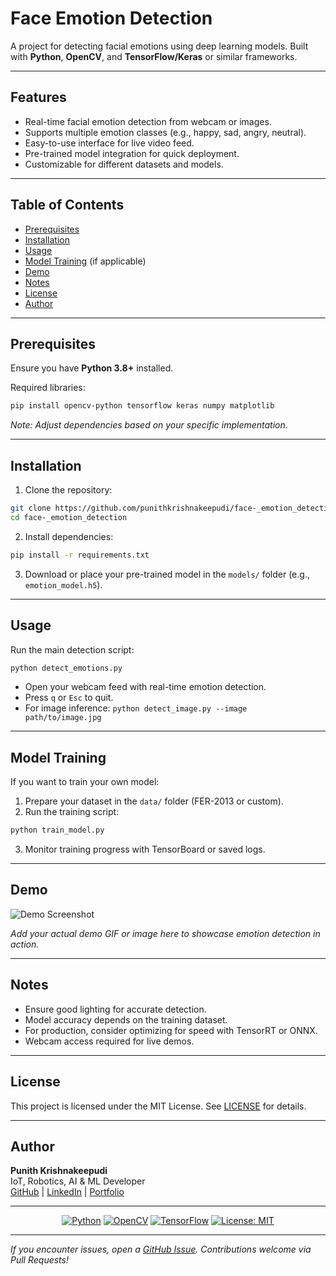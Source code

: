 # Face Emotion Detection

A project for detecting facial emotions using deep learning models. Built with **Python**, **OpenCV**, and **TensorFlow/Keras** or similar frameworks.

---

## Features

- Real-time facial emotion detection from webcam or images.
- Supports multiple emotion classes (e.g., happy, sad, angry, neutral).
- Easy-to-use interface for live video feed.
- Pre-trained model integration for quick deployment.
- Customizable for different datasets and models.

---

## Table of Contents

- [Prerequisites](#prerequisites)
- [Installation](#installation)
- [Usage](#usage)
- [Model Training](#model-training) (if applicable)
- [Demo](#demo)
- [Notes](#notes)
- [License](#license)
- [Author](#author)

---

## Prerequisites

Ensure you have **Python 3.8+** installed.

Required libraries:

```bash
pip install opencv-python tensorflow keras numpy matplotlib
```

*Note: Adjust dependencies based on your specific implementation.*

---

## Installation

1. Clone the repository:

```bash
git clone https://github.com/punithkrishnakeepudi/face-_emotion_detection.git
cd face-_emotion_detection
```

2. Install dependencies:

```bash
pip install -r requirements.txt
```

3. Download or place your pre-trained model in the `models/` folder (e.g., `emotion_model.h5`).

---

## Usage

Run the main detection script:

```bash
python detect_emotions.py
```

- Open your webcam feed with real-time emotion detection.
- Press `q` or `Esc` to quit.
- For image inference: `python detect_image.py --image path/to/image.jpg`

---

## Model Training

If you want to train your own model:

1. Prepare your dataset in the `data/` folder (FER-2013 or custom).
2. Run the training script:

```bash
python train_model.py
```

3. Monitor training progress with TensorBoard or saved logs.

---

## Demo

![Demo Screenshot](screenshots/demo.gif)

*Add your actual demo GIF or image here to showcase emotion detection in action.*

---

## Notes

- Ensure good lighting for accurate detection.
- Model accuracy depends on the training dataset.
- For production, consider optimizing for speed with TensorRT or ONNX.
- Webcam access required for live demos.

---

## License

This project is licensed under the MIT License. See [LICENSE](LICENSE) for details.

---

## Author

**Punith Krishnakeepudi**  
IoT, Robotics, AI & ML Developer  
[GitHub](https://github.com/punithkrishnakeepudi) | [LinkedIn](https://linkedin.com/in/punithkrishnakeepudi) | [Portfolio](https://punithkrishna.dev)

---

<div align="center">

[![Python](https://img.shields.io/badge/Python-3.8%2B-blue?logo=python&logoColor=white)](https://www.python.org/)
[![OpenCV](https://img.shields.io/badge/OpenCV-4.5%2B-green?logo=opencv&logoColor=white)](https://opencv.org/)
[![TensorFlow](https://img.shields.io/badge/TensorFlow-2.10%2B-orange?logo=tensorflow&logoColor=white)](https://www.tensorflow.org/)
[![License: MIT](https://img.shields.io/badge/License-MIT-yellow.svg)](https://opensource.org/licenses/MIT)

</div>

---

*If you encounter issues, open a [GitHub Issue](https://github.com/punithkrishnakeepudi/face-_emotion_detection/issues/new). Contributions welcome via Pull Requests!*
